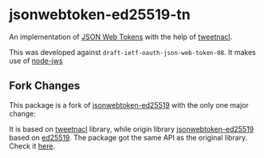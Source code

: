 # jsonwebtoken-ed25519-tn

An implementation of [JSON Web Tokens](https://tools.ietf.org/html/rfc7519) with the help of [tweetnacl](https://github.com/dchest/tweetnacl-js).

This was developed against `draft-ietf-oauth-json-web-token-08`. It makes use of [node-jws](https://github.com/brianloveswords/node-jws)

## Fork Changes

This package is a fork of [jsonwebtoken-ed25519](https://www.npmjs.com/package/jsonwebtoken-ed25519) with the only one major change:  

It is based on [tweetnacl](https://github.com/dchest/tweetnacl-js) library, while origin library [jsonwebtoken-ed25519](https://www.npmjs.com/package/jsonwebtoken-ed25519) based on [ed25519](https://www.npmjs.com/package/ed25519). The package got the same API as the original library. Check it [here](https://www.npmjs.com/package/jsonwebtoken-ed25519).

